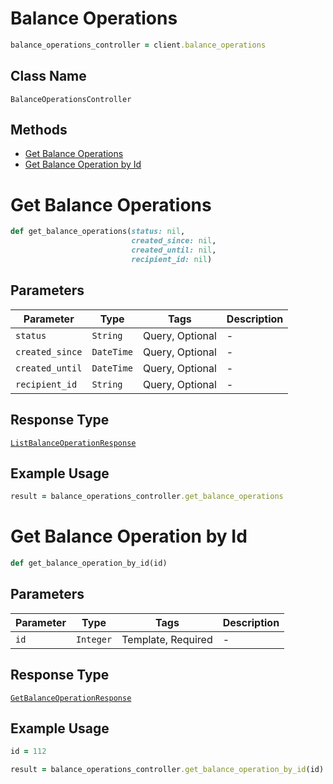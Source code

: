 # Balance Operations

```ruby
balance_operations_controller = client.balance_operations
```

## Class Name

`BalanceOperationsController`

## Methods

* [Get Balance Operations](../../doc/controllers/balance-operations.md#get-balance-operations)
* [Get Balance Operation by Id](../../doc/controllers/balance-operations.md#get-balance-operation-by-id)


# Get Balance Operations

```ruby
def get_balance_operations(status: nil,
                           created_since: nil,
                           created_until: nil,
                           recipient_id: nil)
```

## Parameters

| Parameter | Type | Tags | Description |
|  --- | --- | --- | --- |
| `status` | `String` | Query, Optional | - |
| `created_since` | `DateTime` | Query, Optional | - |
| `created_until` | `DateTime` | Query, Optional | - |
| `recipient_id` | `String` | Query, Optional | - |

## Response Type

[`ListBalanceOperationResponse`](../../doc/models/list-balance-operation-response.md)

## Example Usage

```ruby
result = balance_operations_controller.get_balance_operations
```


# Get Balance Operation by Id

```ruby
def get_balance_operation_by_id(id)
```

## Parameters

| Parameter | Type | Tags | Description |
|  --- | --- | --- | --- |
| `id` | `Integer` | Template, Required | - |

## Response Type

[`GetBalanceOperationResponse`](../../doc/models/get-balance-operation-response.md)

## Example Usage

```ruby
id = 112

result = balance_operations_controller.get_balance_operation_by_id(id)
```

